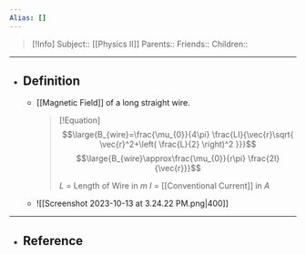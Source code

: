 ```yaml
---
Alias: []
---
```

> [!Info]
> Subject:: [[Physics II]]
> Parents:: 
> Friends:: 
> Children:: 
---
- ## Definition
	- [[Magnetic Field]] of a long straight wire.
	  > [!Equation]
	  > $$\large{B_{wire}=\frac{\mu_{0}}{4\pi} \frac{LI}{\vec{r}\sqrt{ \vec{r}^2+\left( \frac{L}{2} \right)^2 }}}$$
	  > $$\large{B_{wire}\approx\frac{\mu_{0}}{r\pi} \frac{2I}{\vec{r}}}$$
	  > 
	  > $L$ = Length of Wire in $m$
	  > $I$ = [[Conventional Current]] in $A$
	  > 
	- ![[Screenshot 2023-10-13 at 3.24.22 PM.png|400]]
---
- ## Reference